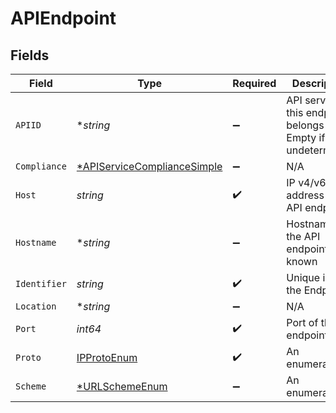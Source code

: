 # APIEndpoint


## Fields

| Field                                                                            | Type                                                                             | Required                                                                         | Description                                                                      |
| -------------------------------------------------------------------------------- | -------------------------------------------------------------------------------- | -------------------------------------------------------------------------------- | -------------------------------------------------------------------------------- |
| `APIID`                                                                          | **string*                                                                        | :heavy_minus_sign:                                                               | API service this endpoint belongs to. Empty if still undetermined.               |
| `Compliance`                                                                     | [*APIServiceComplianceSimple](../../models/shared/apiservicecompliancesimple.md) | :heavy_minus_sign:                                                               | N/A                                                                              |
| `Host`                                                                           | *string*                                                                         | :heavy_check_mark:                                                               | IP v4/v6 address of the API endpoint                                             |
| `Hostname`                                                                       | **string*                                                                        | :heavy_minus_sign:                                                               | Hostname of the API endpoint if known                                            |
| `Identifier`                                                                     | *string*                                                                         | :heavy_check_mark:                                                               | Unique id of the Endpoint                                                        |
| `Location`                                                                       | **string*                                                                        | :heavy_minus_sign:                                                               | N/A                                                                              |
| `Port`                                                                           | *int64*                                                                          | :heavy_check_mark:                                                               | Port of the API endpoint                                                         |
| `Proto`                                                                          | [IPProtoEnum](../../models/shared/ipprotoenum.md)                                | :heavy_check_mark:                                                               | An enumeration.                                                                  |
| `Scheme`                                                                         | [*URLSchemeEnum](../../models/shared/urlschemeenum.md)                           | :heavy_minus_sign:                                                               | An enumeration.                                                                  |